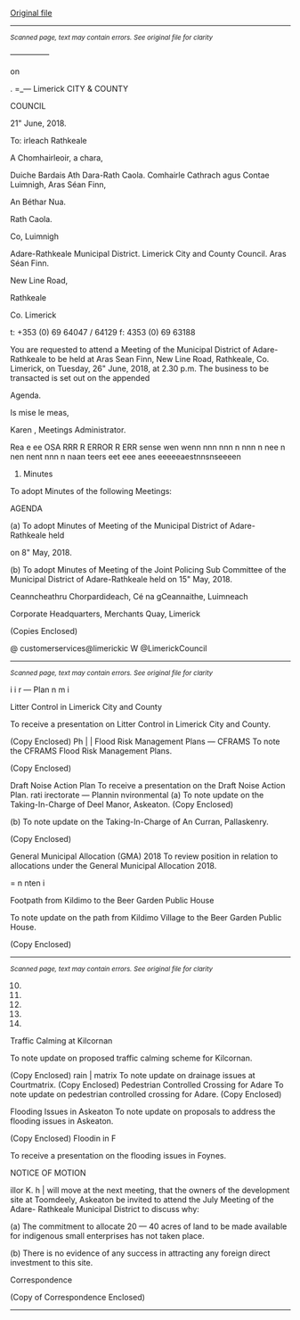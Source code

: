 [Original file](https://www.limerick.ie/sites/default/files/media/documents/2018-06/00%20Agenda%20Monthly%20Meeting%2026th%20June%2C%202018.pdf)

---
*<small>Scanned page, text may contain errors. See original file for clarity</small>*  

—————

on

. =_—
Limerick
CITY & COUNTY

COUNCIL

21" June, 2018.

To: irleach
Rathkeale

A Chomhairleoir, a chara,

Duiche Bardais Ath Dara-Rath Caola.
Comhairle Cathrach agus Contae Luimnigh,
Aras Séan Finn,

An Béthar Nua.

Rath Caola.

Co, Luimnigh

Adare-Rathkeale Municipal District.
Limerick City and County Council.
Aras Séan Finn.

New Line Road,

Rathkeale

Co. Limerick

t: +353 (0) 69 64047 / 64129
f: 4353 (0) 69 63188

You are requested to attend a Meeting of the Municipal District of Adare-Rathkeale to
be held at Aras Sean Finn, New Line Road, Rathkeale, Co. Limerick, on Tuesday, 26"
June, 2018, at 2.30 p.m. The business to be transacted is set out on the appended

Agenda.

Is mise le meas,

Karen ,
Meetings Administrator.

Rea e ee OSA RRR R ERROR R ERR sense wen wenn nnn nnn n nnn n nee n nen nent nnn n naan teers eet eee anes eeeeeaestnnsnseeeen

1. Minutes

To adopt Minutes of the following Meetings:

AGENDA

(a) To adopt Minutes of Meeting of the Municipal District of Adare-Rathkeale held

on 8" May, 2018.

(b) To adopt Minutes of Meeting of the Joint Policing Sub Committee of the
Municipal District of Adare-Rathkeale held on 15" May, 2018.

Ceanncheathru Chorpardideach, Cé na gCeannaithe, Luimneach

Corporate Headquarters, Merchants Quay, Limerick

(Copies Enclosed)

@ customerservices@limerickic
W @LimerickCouncil


---
*<small>Scanned page, text may contain errors. See original file for clarity</small>*  

i i r — Plan n m i

Litter Control in Limerick City and County

To receive a presentation on Litter Control in Limerick City and County.

(Copy Enclosed)
Ph | |
Flood Risk Management Plans — CFRAMS
To note the CFRAMS Flood Risk Management Plans.

(Copy Enclosed)

Draft Noise Action Plan
To receive a presentation on the Draft Noise Action Plan.
rati irectorate — Plannin nvironmental
(a) To note update on the Taking-In-Charge of Deel Manor, Askeaton.
(Copy Enclosed)

(b) To note update on the Taking-In-Charge of An Curran, Pallaskenry.

(Copy Enclosed)

General Municipal Allocation (GMA) 2018
To review position in relation to allocations under the General Municipal
Allocation 2018.

= n nten i

Footpath from Kildimo to the Beer Garden Public House

To note update on the path from Kildimo Village to the Beer Garden Public
House.

(Copy Enclosed)


---
*<small>Scanned page, text may contain errors. See original file for clarity</small>*  

10.

11.

12.

13.

14.

Traffic Calming at Kilcornan

To note update on proposed traffic calming scheme for Kilcornan.

(Copy Enclosed)
rain | matrix
To note update on drainage issues at Courtmatrix.
(Copy Enclosed)
Pedestrian Controlled Crossing for Adare
To note update on pedestrian controlled crossing for Adare.
(Copy Enclosed)

Flooding Issues in Askeaton
To note update on proposals to address the flooding issues in Askeaton.

(Copy Enclosed)
Floodin in F

To receive a presentation on the flooding issues in Foynes.

NOTICE OF MOTION

illor K. h
| will move at the next meeting, that the owners of the development site at
Toomdeely, Askeaton be invited to attend the July Meeting of the Adare-
Rathkeale Municipal District to discuss why:

(a) The commitment to allocate 20 — 40 acres of land to be made available for
indigenous small enterprises has not taken place.

(b) There is no evidence of any success in attracting any foreign direct
investment to this site.

Correspondence

(Copy of Correspondence Enclosed)


---
